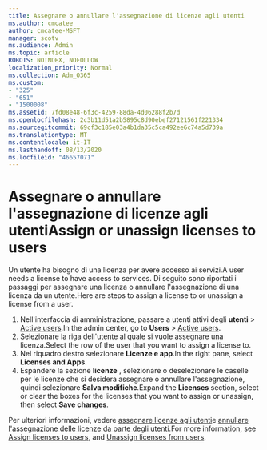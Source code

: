 ```yaml
---
title: Assegnare o annullare l'assegnazione di licenze agli utenti
ms.author: cmcatee
author: cmcatee-MSFT
manager: scotv
ms.audience: Admin
ms.topic: article
ROBOTS: NOINDEX, NOFOLLOW
localization_priority: Normal
ms.collection: Adm_O365
ms.custom:
- "325"
- "651"
- "1500008"
ms.assetid: 7fd08e48-6f3c-4259-88da-4d06288f2b7d
ms.openlocfilehash: 2c3b11d51a2b5895c8d90ebef27121561f221334
ms.sourcegitcommit: 69cf3c185e03a4b1da35c5ca492ee6c74a5d739a
ms.translationtype: MT
ms.contentlocale: it-IT
ms.lasthandoff: 08/13/2020
ms.locfileid: "46657071"
---
```

# <a name="assign-or-unassign-licenses-to-users"></a><span data-ttu-id="6a1f4-102">Assegnare o annullare l'assegnazione di licenze agli utenti</span><span class="sxs-lookup"><span data-stu-id="6a1f4-102">Assign or unassign licenses to users</span></span>

<span data-ttu-id="6a1f4-103">Un utente ha bisogno di una licenza per avere accesso ai servizi.</span><span class="sxs-lookup"><span data-stu-id="6a1f4-103">A user needs a license to have access to services.</span></span> <span data-ttu-id="6a1f4-104">Di seguito sono riportati i passaggi per assegnare una licenza o annullare l'assegnazione di una licenza da un utente.</span><span class="sxs-lookup"><span data-stu-id="6a1f4-104">Here are steps to assign a license to or unassign a license from a user.</span></span>
  
1. <span data-ttu-id="6a1f4-105">Nell'interfaccia di amministrazione, passare a utenti attivi degli **utenti** \> [Active users](https://go.microsoft.com/fwlink/p/?linkid=834822).</span><span class="sxs-lookup"><span data-stu-id="6a1f4-105">In the admin center, go to **Users** \> [Active users](https://go.microsoft.com/fwlink/p/?linkid=834822).</span></span>
2. <span data-ttu-id="6a1f4-106">Selezionare la riga dell'utente al quale si vuole assegnare una licenza.</span><span class="sxs-lookup"><span data-stu-id="6a1f4-106">Select the row of the user that you want to assign a license to.</span></span>
3. <span data-ttu-id="6a1f4-107">Nel riquadro destro selezionare **Licenze e app**.</span><span class="sxs-lookup"><span data-stu-id="6a1f4-107">In the right pane, select **Licenses and Apps**.</span></span>
4. <span data-ttu-id="6a1f4-108">Espandere la sezione **licenze** , selezionare o deselezionare le caselle per le licenze che si desidera assegnare o annullare l'assegnazione, quindi selezionare **Salva modifiche**.</span><span class="sxs-lookup"><span data-stu-id="6a1f4-108">Expand the **Licenses** section, select or clear the boxes for the licenses that you want to assign or unassign, then select **Save changes**.</span></span>

<span data-ttu-id="6a1f4-109">Per ulteriori informazioni, vedere [assegnare licenze agli utenti](https://docs.microsoft.com/microsoft-365/admin/manage/assign-licenses-to-users)e [annullare l'assegnazione delle licenze da parte degli utenti](https://docs.microsoft.com/microsoft-365/admin/manage/remove-licenses-from-users).</span><span class="sxs-lookup"><span data-stu-id="6a1f4-109">For more information, see [Assign licenses to users](https://docs.microsoft.com/microsoft-365/admin/manage/assign-licenses-to-users), and [Unassign licenses from users](https://docs.microsoft.com/microsoft-365/admin/manage/remove-licenses-from-users).</span></span>